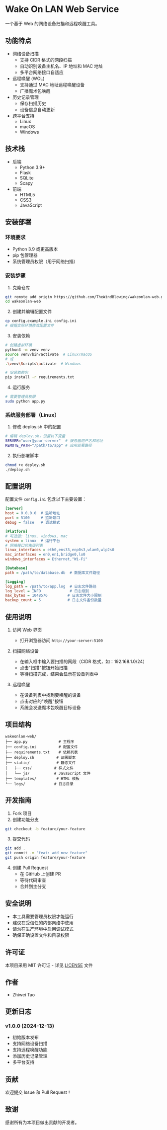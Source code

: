 <!--
 * @Author: Zhiwei Tao zwtao21@163.com
 * @Date: 2024-12-13 02:54:25
 * @LastEditTime: 2024-12-13 03:03:37
 * @LastEditors: Zhiwei Tao zwtao21@163.com
 * @FilePath: /wakeOnLan/README.md
 * @Description: 
-->
# Wake On LAN Web Service

一个基于 Web 的网络设备扫描和远程唤醒工具。

## 功能特点

- 网络设备扫描
  - 支持 CIDR 格式的网段扫描
  - 自动识别设备主机名、IP 地址和 MAC 地址
  - 多平台网络接口自适应
- 远程唤醒 (WOL)
  - 支持通过 MAC 地址远程唤醒设备
  - 广播魔术包唤醒
- 历史记录管理
  - 保存扫描历史
  - 设备信息自动更新
- 跨平台支持
  - Linux
  - macOS
  - Windows

## 技术栈

- 后端
  - Python 3.9+
  - Flask
  - SQLite
  - Scapy
- 前端
  - HTML5
  - CSS3
  - JavaScript

## 安装部署

### 环境要求

- Python 3.9 或更高版本
- pip 包管理器
- 系统管理员权限（用于网络扫描）

### 安装步骤

1. 克隆仓库
```bash
git remote add origin https://github.com/TheWindBlowing/wakeonlan-web.git
cd wakeonlan-web
```

2. 创建并编辑配置文件
```bash
cp config.example.ini config.ini
# 根据实际环境修改配置文件
```

3. 安装依赖
```bash
# 创建虚拟环境
python3 -m venv venv
source venv/bin/activate  # Linux/macOS
# 或
.\venv\Scripts\activate  # Windows

# 安装依赖包
pip install -r requirements.txt
```

4. 运行服务
```bash
# 需要管理员权限
sudo python app.py
```

### 系统服务部署（Linux）

1. 修改 deploy.sh 中的配置
```bash
# 编辑 deploy.sh，设置以下变量
SERVER="user@your-server"  # 服务器用户名和地址
REMOTE_PATH="/path/to/app" # 应用部署路径
```

2. 执行部署脚本
```bash
chmod +x deploy.sh
./deploy.sh
```

## 配置说明

配置文件 `config.ini` 包含以下主要设置：

```ini
[Server]
host = 0.0.0.0  # 监听地址
port = 5100     # 监听端口
debug = false   # 调试模式

[Platform]
# 可选值: linux, windows, mac
system = linux  # 运行平台
# 网络接口优先级列表
linux_interfaces = eth0,ens33,enp0s3,wlan0,wlp2s0
mac_interfaces = en0,en1,bridge0,lo0
windows_interfaces = Ethernet,"Wi-Fi"

[Database]
path = /path/to/database.db  # 数据库文件路径

[Logging]
log_path = /path/to/app.log  # 日志文件路径
log_level = INFO             # 日志级别
max_bytes = 1048576         # 日志文件大小限制
backup_count = 5            # 日志文件备份数量
```

## 使用说明

1. 访问 Web 界面
   - 打开浏览器访问 `http://your-server:5100`

2. 扫描网络设备
   - 在输入框中输入要扫描的网段（CIDR 格式，如：192.168.1.0/24）
   - 点击"扫描"按钮开始扫描
   - 等待扫描完成，结果会显示在设备列表中

3. 远程唤醒
   - 在设备列表中找到要唤醒的设备
   - 点击对应的"唤醒"按钮
   - 系统会发送魔术包唤醒目标设备

## 项目结构
```
wakeonlan-web/
├── app.py              # 主程序
├── config.ini          # 配置文件
├── requirements.txt    # 依赖列表
├── deploy.sh          # 部署脚本
├── static/            # 静态文件
│   ├── css/          # 样式文件
│   └── js/           # JavaScript 文件
├── templates/         # HTML 模板
└── logs/             # 日志目录
```

## 开发指南

1. Fork 项目
2. 创建功能分支
```bash
git checkout -b feature/your-feature
```

3. 提交代码
```bash
git add .
git commit -m "feat: add new feature"
git push origin feature/your-feature
```

4. 创建 Pull Request
   - 在 GitHub 上创建 PR
   - 等待代码审查
   - 合并到主分支

## 安全说明

- 本工具需要管理员权限才能运行
- 建议在受信任的内部网络中使用
- 请勿在生产环境中启用调试模式
- 确保正确设置文件和目录权限

## 许可证

本项目采用 MIT 许可证 - 详见 [LICENSE](LICENSE) 文件

## 作者

- Zhiwei Tao

## 更新日志

### v1.0.0 (2024-12-13)
- 初始版本发布
- 支持网络设备扫描
- 支持远程唤醒功能
- 添加历史记录管理
- 多平台支持

## 贡献

欢迎提交 Issue 和 Pull Request！

## 致谢

感谢所有为本项目做出贡献的开发者。